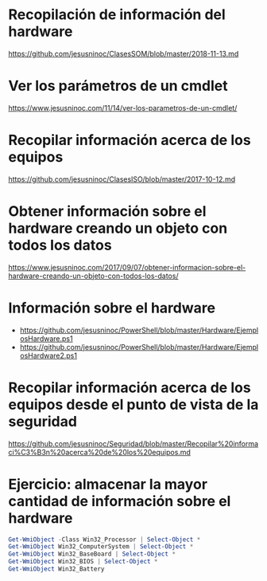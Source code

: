 # Recopilación de información del hardware
https://github.com/jesusninoc/ClasesSOM/blob/master/2018-11-13.md

# Ver los parámetros de un cmdlet
https://www.jesusninoc.com/11/14/ver-los-parametros-de-un-cmdlet/

# Recopilar información acerca de los equipos
https://github.com/jesusninoc/ClasesISO/blob/master/2017-10-12.md

# Obtener información sobre el hardware creando un objeto con todos los datos
https://www.jesusninoc.com/2017/09/07/obtener-informacion-sobre-el-hardware-creando-un-objeto-con-todos-los-datos/

# Información sobre el hardware
* https://github.com/jesusninoc/PowerShell/blob/master/Hardware/EjemplosHardware.ps1
* https://github.com/jesusninoc/PowerShell/blob/master/Hardware/EjemplosHardware2.ps1

# Recopilar información acerca de los equipos desde el punto de vista de la seguridad
https://github.com/jesusninoc/Seguridad/blob/master/Recopilar%20informaci%C3%B3n%20acerca%20de%20los%20equipos.md

# Ejercicio: almacenar la mayor cantidad de información sobre el hardware
```PowerShell
Get-WmiObject -Class Win32_Processor | Select-Object *
Get-WmiObject Win32_ComputerSystem | Select-Object *
Get-WmiObject Win32_BaseBoard | Select-Object *
Get-WmiObject Win32_BIOS | Select-Object *
Get-WmiObject Win32_Battery
```
